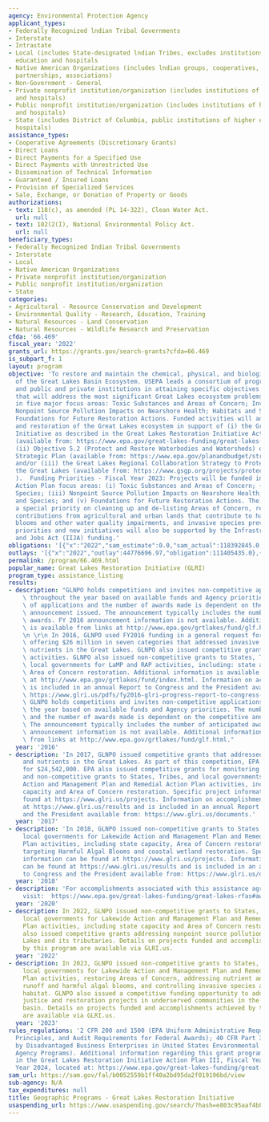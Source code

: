 ```yaml
---
agency: Environmental Protection Agency
applicant_types:
- Federally Recognized lndian Tribal Governments
- Interstate
- Intrastate
- Local (includes State-designated lndian Tribes, excludes institutions of higher
  education and hospitals
- Native American Organizations (includes lndian groups, cooperatives, corporations,
  partnerships, associations)
- Non-Government - General
- Private nonprofit institution/organization (includes institutions of higher education
  and hospitals)
- Public nonprofit institution/organization (includes institutions of higher education
  and hospitals)
- State (includes District of Columbia, public institutions of higher education and
  hospitals)
assistance_types:
- Cooperative Agreements (Discretionary Grants)
- Direct Loans
- Direct Payments for a Specified Use
- Direct Payments with Unrestricted Use
- Dissemination of Technical Information
- Guaranteed / Insured Loans
- Provision of Specialized Services
- Sale, Exchange, or Donation of Property or Goods
authorizations:
- text: 118(c), as amended (PL 14-322), Clean Water Act.
  url: null
- text: 102(2(I), National Environmental Policy Act.
  url: null
beneficiary_types:
- Federally Recognized Indian Tribal Governments
- Interstate
- Local
- Native American Organizations
- Private nonprofit institution/organization
- Public nonprofit institution/organization
- State
categories:
- Agricultural - Resource Conservation and Development
- Environmental Quality - Research, Education, Training
- Natural Resources - Land Conservation
- Natural Resources - Wildlife Research and Preservation
cfda: '66.469'
fiscal_year: '2022'
grants_url: https://grants.gov/search-grants?cfda=66.469
is_subpart_f: 1
layout: program
objective: 'To restore and maintain the chemical, physical, and biological integrity
  of the Great Lakes Basin Ecosystem. USEPA leads a consortium of programs, agencies,
  and public and private institutions in attaining specific objectives and actions
  that will address the most significant Great Lakes ecosystem problems and efforts
  in five major focus areas: Toxic Substances and Areas of Concern; Invasive Species;
  Nonpoint Source Pollution Impacts on Nearshore Health; Habitats and Species; and
  Foundations for Future Restoration Actions. Funded activities will advance protection
  and restoration of the Great Lakes ecosystem in support of (i) the Great Lakes Restoration
  Initiative as described in the Great Lakes Restoration Initiative Action Plan III
  (available from: https://www.epa.gov/great-lakes-funding/great-lakes-restoration-initiative-action-plan-iii);
  (ii) Objective 5.2 (Protect and Restore Waterbodies and Watersheds) of EPA''s 2022-2026
  Strategic Plan (available from: https://www.epa.gov/planandbudget/strategicplan);
  and/or (iii) the Great Lakes Regional Collaboration Strategy to Protect and Restore
  the Great Lakes (available from: https://www.gsgp.org/projects/protection-and-restoration/great-lakes-regional-collaboration/glrc-strategy/
  ).  Funding Priorities - Fiscal Year 2023: Projects will be funded in five GLRI
  Action Plan focus areas: (i) Toxic Substances and Areas of Concern; (ii) Invasive
  Species; (iii) Nonpoint Source Pollution Impacts on Nearshore Health; (iv) Habitats
  and Species; and (v) Foundations for Future Restoration Actions. The GLRI places
  a special priority on cleaning up and de-listing Areas of Concern, reducing phosphorus
  contributions from agricultural and urban lands that contribute to harmful algal
  blooms and other water quality impairments, and invasive species prevention.  These
  priorities and new initiatives will also be supported by the Infrastructure Investment
  and Jobs Act (IIJA) funding.'
obligations: '[{"x":"2022","sam_estimate":0.0,"sam_actual":118392845.0,"usa_spending_actual":77825182.0},{"x":"2023","sam_estimate":95000000.0,"sam_actual":0.0,"usa_spending_actual":141365610.0},{"x":"2024","sam_estimate":80000000.0,"sam_actual":0.0,"usa_spending_actual":38230632.0}]'
outlays: '[{"x":"2022","outlay":44776696.97,"obligation":111405435.0},{"x":"2023","outlay":11284083.92,"obligation":72092944.0},{"x":"2024","outlay":77549.78,"obligation":51514517.0}]'
permalink: /program/66.469.html
popular_name: Great Lakes Restoration Initiative (GLRI)
program_type: assistance_listing
results:
- description: "GLNPO holds competitions and invites non-competitive applications\
    \ throughout the year based on available funds and Agency priorities. The number\
    \ of applications and the number of awards made is dependent on the competitive\
    \ announcement issued. The announcement typically includes the number of anticipated\
    \ awards. FY 2016 announcement information is not available. Additional information\
    \ is available from links at http://www.epa.gov/grtlakes/fund/glf.html.  \r\n\r\
    \n \r\n In 2016, GLNPO used FY2016 funding in a general request for applications\
    \ offering $26 million in seven categories that addressed invasive species and\
    \ nutrients in the Great Lakes. GLNPO also issued competitive grants for monitoring\
    \ activities. GLNPO also issued non-competitive grants to States, Tribes, and\
    \ local governments for LaMP and RAP activities, including: state and tribal capacity,\
    \ Area of Concern restoration. Additional information is available from links\
    \ at http://www.epa.gov/grtlakes/fund/index.html. Information on accomplishments\
    \ is included in an annual Report to Congress and the President available from:\
    \ https://www.glri.us/pdfs/fy2016-glri-progress-report-to-congress-and-president-20170803-35pp.pdf\
    \ GLNPO holds competitions and invites non-competitive applications throughout\
    \ the year based on available funds and Agency priorities. The number of applications\
    \ and the number of awards made is dependent on the competitive announcement issued.\
    \ The announcement typically includes the number of anticipated awards. FY 2016\
    \ announcement information is not available. Additional information is available\
    \ from links at http://www.epa.gov/grtlakes/fund/glf.html."
  year: '2016'
- description: 'In 2017, GLNPO issued competitive grants that addressed invasive species
    and nutrients in the Great Lakes. As part of this competition, EPA issued 52 grants
    for $24,542,000. EPA also issued competitive grants for monitoring activities
    and non-competitive grants to States, Tribes, and local governments for Lakewide
    Action and Management Plan and Remedial Action Plan activities, including state
    capacity and Area of Concern restoration. Specific project information can be
    found at https://www.glri.us/projects. Information on accomplishments can be found
    at https://www.glri.us/results and is included in an annual Report to Congress
    and the President available from: https://www.glri.us/documents.'
  year: '2017'
- description: 'In 2018, GLNPO issued non-competitive grants to States, Tribes, and
    local governments for Lakewide Action and Management Plan and Remedial Action
    Plan activities, including state capacity, Area of Concern restoration, and projects
    targeting Harmful Algal Blooms and coastal wetland restoration. Specific project
    information can be found at https://www.glri.us/projects. Information on accomplishments
    can be found at https://www.glri.us/results and is included in an annual Report
    to Congress and the President available from: https://www.glri.us/documents.'
  year: '2018'
- description: 'For accomplishments associated with this assistance agreement, please
    visit:  https://www.epa.gov/great-lakes-funding/great-lakes-rfas#awarded.'
  year: '2020'
- description: In 2022, GLNPO issued non-competitive grants to States, Tribes, and
    local governments for Lakewide Action and Management Plan and Remedial Action
    Plan activities, including state capacity and Area of Concern restoration. GLNPO
    also issued competitive grants addressing nonpoint source pollution to the Great
    Lakes and its tributaries. Details on projects funded and accomplishments achieved
    by this program are available via GLRI.us.
  year: '2022'
- description: In 2023, GLNPO issued non-competitive grants to States, Tribes, and
    local governments for Lakewide Action and Management Plan and Remedial Action
    Plan activities, restoring Areas of Concern, addressing nutrient and stormwater
    runoff and harmful algal blooms, and controlling invasive species and restoring
    habitat. GLNPO also issued a competitive funding opportunity to address environmental
    justice and restoration projects in underserved communities in the Great Lakes
    basin. Details on projects funded and accomplishments achieved by this program
    are available via GLRI.us.
  year: '2023'
rules_regulations: '2 CFR 200 and 1500 (EPA Uniform Administrative Requirements, Cost
  Principles, and Audit Requirements for Federal Awards); 40 CFR Part 33 (Participation
  by Disadvantaged Business Enterprises in United States Environmental Protection
  Agency Programs). Additional information regarding this grant program can be found
  in the Great Lakes Restoration Initiative Action Plan III, Fiscal Year 2020-Fiscal
  Year 2024, located at: https://www.epa.gov/great-lakes-funding/great-lakes-restoration-initiative-action-plan-iii.'
sam_url: https://sam.gov/fal/b0052559b1ff40a2bd95da2f019196bd/view
sub-agency: N/A
tax_expenditures: null
title: Geographic Programs - Great Lakes Restoration Initiative
usaspending_url: https://www.usaspending.gov/search/?hash=e803c95aaf4b8f983657205a3ec2dd29
---
```

